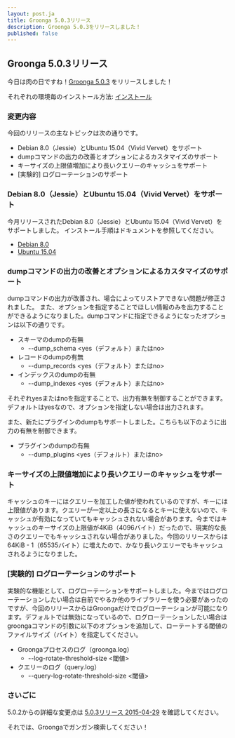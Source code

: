 ```yaml
---
layout: post.ja
title: Groonga 5.0.3リリース
description: Groonga 5.0.3をリリースしました！
published: false
---
```


## Groonga 5.0.3リリース

今日は肉の日ですね！[Groonga 5.0.3](/ja/docs/news.html#release-5-0-3) をリリースしました！

それぞれの環境毎のインストール方法: [インストール](/ja/docs/install.html)

### 変更内容

今回のリリースの主なトピックは次の通りです。

* Debian 8.0（Jessie）とUbuntu 15.04（Vivid Vervet）をサポート
* dumpコマンドの出力の改善とオプションによるカスタマイズのサポート
* キーサイズの上限値増加により長いクエリーのキャッシュをサポート
* [実験的] ログローテーションのサポート

### Debian 8.0（Jessie）とUbuntu 15.04（Vivid Vervet）をサポート

今月リリースされたDebian 8.0（Jessie）とUbuntu 15.04（Vivid Vervet）をサポートしました。
インストール手順はドキュメントを参照してください。

* [Debian 8.0](/ja/docs/install/debian.html)
* [Ubuntu 15.04](/ja/docs/install/ubuntu.html)

### dumpコマンドの出力の改善とオプションによるカスタマイズのサポート

dumpコマンドの出力が改善され、場合によってリストアできない問題が修正されました。
また、オプションを指定することでほしい情報のみを出力することができるようになりました。dumpコマンドに指定できるようになったオプションは以下の通りです。

* スキーマのdumpの有無
  * --dump_schema <yes（デフォルト）またはno>
* レコードのdumpの有無
  * --dump_records <yes（デフォルト）またはno>
* インデックスのdumpの有無
  * --dump_indexes <yes（デフォルト）またはno>

それぞれyesまたはnoを指定することで、出力有無を制御することができます。デフォルトはyesなので、オプションを指定しない場合は出力されます。

また、新たにプラグインのdumpもサポートしました。こちらも以下のように出力の有無を制御できます。

* プラグインのdumpの有無
  * --dump_plugins <yes（デフォルト）またはno>

### キーサイズの上限値増加により長いクエリーのキャッシュをサポート

キャッシュのキーにはクエリーを加工した値が使われているのですが、キーには上限値があります。クエリーが一定以上の長さになるとキーに使えないので、キャッシュが有効になっていてもキャッシュされない場合があります。今まではキャッシュのキーサイズの上限値が4KiB（4096バイト）だったので、現実的な長さのクエリーでもキャッシュされない場合がありました。今回のリリースからは64KiB - 1（65535バイト）に増えたので、かなり長いクエリーでもキャッシュされるようになりました。

### [実験的] ログローテーションのサポート

実験的な機能として、ログローテーションをサポートしました。今まではログローテーションしたい場合は自前でやるか他のライブラリーを使う必要があったのですが、今回のリリースからはGroongaだけでログローテーションが可能になります。デフォルトでは無効になっているので、ログローテーションしたい場合はgroongaコマンドの引数に以下のオプションを追加して、ローテートする閾値のファイルサイズ（バイト）を指定してください。

* Groongaプロセスのログ（groonga.log）
  * --log-rotate-threshold-size <閾値>
* クエリーのログ（query.log）
  * --query-log-rotate-threshold-size <閾値>

### さいごに

5.0.2からの詳細な変更点は [5.0.3リリース 2015-04-29](/ja/docs/news.html#release-5-0-3) を確認してください。

それでは、Groongaでガンガン検索してください！

